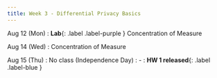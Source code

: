 ```yaml
---
title: Week 3 - Differential Privacy Basics
---
```


Aug 12 (Mon)
: **Lab**{: .label .label-purple } Concentration of Measure

Aug 14 (Wed)
:  Concentration of Measure

Aug 15 (Thu)
: No class (Independence Day)
    :   -
: **HW 1 released**{: .label .label-blue }

